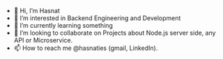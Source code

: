 - 👋 Hi, I’m Hasnat
- 👀 I’m interested in Backend Engineering and Development
- 🌱 I’m currently learning something
- 💞️ I’m looking to collaborate on Projects about Node.js server side, any API or Microservice.
- 📫 How to reach me @hasnaties (gmail, LinkedIn).
